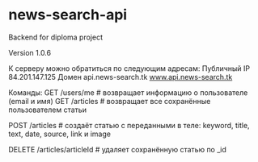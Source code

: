 # news-search-api
Backend for diploma project

Version 1.0.6

К серверу можно обратиться по следующим адресам:
Публичный IP 84.201.147.125
Домен 
api.news-search.tk
www.api.news-search.tk

Команды:
GET /users/me # возвращает информацию о пользователе (email и имя)
GET /articles # возвращает все сохранённые пользователем статьи

POST /articles # создаёт статью с переданными в теле: keyword, title, text, date, source, link и image

DELETE /articles/articleId # удаляет сохранённую статью  по _id
